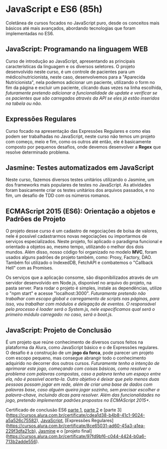 # JavaScript e ES6 (85h)

Coletânea de cursos focados no JavaScript puro, desde os conceitos mais básicos até mais avançados, abordando tecnologias que foram implementadas no ES6.

## JavaScript: Programando na linguagem WEB

  Curso de introdução ao JavaScript, apresentando as principais características da linguagem e os diversos seletores. O projeto desenvolvido neste curso, é um controle de pacientes para um médico/nutricionista, neste caso, desenvolvemos para a "Aparecida Nutricionista",  nela podemos adicionar um paciente, utilizando o form no fim da página e excluir um paciente, clicando duas vezes na linha escolhida, *futuramente pretendo adicionar a funcionalidade de update e verificar se os pacientes que são carregados através da API se eles já estão inseridos na tabela ou não.*

## Expressões Regulares

  Curso focado na apresentação das Expressões Regulares e como elas podem ser trabalhadas no JavaScript, neste curso não temos um projeto com começo, meio e fim, como os outros até então, ele é basicamente composto por pequenos desafios, onde devemos desenvolver a **Regex** que resolve determinado problema.

## Jasmine: Testes automatizados em JavaScript

  Neste curso, fazemos diversos testes unitários utilizando o Jasmine, um dos frameworks mais populares de testes no JavaScript. As atividades foram basicamente criar os testes unitários dos arquivos passados, e no fim, um desafio de TDD com os números romanos.

## ECMAScript 2015 (ES6): Orientação a objetos e Padrões de Projeto

  O projeto desse curso é um cadastro de negociações de bolsa de valores, nele é possível cadastrarmos novas negociações ou importarmos de serviços especializados. Neste projeto, foi aplicado o paradigma funcional e orientado a objetos ao, mesmo tempo, utilizando o melhor dos dois mundos. Além disso, nosso código foi organizado no modelo **MVC**, foram usados alguns padrões de projeto também, como: Proxy, Factory, DAO. Também foi utilizado o IndexedDB, FetchAPI e combatemos o "Callback Hell" com as Promises.

  Os serviços que a aplicação consome, são disponibilizados através de um servidor desenvolvido em Node.js, disponível no arquivo do projeto, na pasta server. Para rodar o projeto é simples, instale as dependências, utilize o "npm start" e acesse "localhost:3000". *Futuramente pretendo não trabalhar com escopo global e carregamento de scripts nas páginas, para isso, vou trabalhar com módulos e delegação de eventos. O responsável pelo processo é loader será o System.js, nele especificamos qual será o primeiro módulo carregado: no caso, será o boot.js.*

## JavaScript: Projeto de Conclusão

  É um projeto que reúne conhecimento de diversos cursos feitos na plataforma da Alura, como JavaScript básico e o de Expressões regulares. O desafio é a construção de um **jogo da forca**, pode parecer um projeto com escopo pequeno, mas consegue abrangir todo o conhecimento adquirido no decorrer dos outros cursos. *Futuramente tenho a intenção de aprimorar este jogo, começando com coisas básicas, como resolver o problema com palavras compostas, caso a palavra tenha um espaço entre ela, não é possível acerta-la. Outro objetivo é deixar que pelo menos duas pessoas possam jogar em rede, além de criar uma base de dados com palavras base, caso alguém queira jogar sozinho, sem precisar escolher a palavra-chave, incluindo dicas para resolver. Além das funcionalidades no jogo, pretendo implementar padrões propostos no ECMAScript 2015+.*

Certificado de conclusão ES6 [parte 1](https://cursos.alura.com.br/certificate/c822be9a-2cbb-4c13-a50a-4b31a399dce0), [parte 2](https://cursos.alura.com.br/certificate/24b2fc6d-743f-4c38-9d30-b86e903f1b14) e [parte 3] (https://cursos.alura.com.br/certificate/cdea1d38-b4b8-41c1-9024-a5a526c75582), [JavaScript](https://cursos.alura.com.br/certificate/af888201-c0ea-46f6-99bf-3ff25cd1db27), [Expressões Regulares] (https://cursos.alura.com.br/certificate/8ce65031-ad60-45a3-a1ea-229f3dfa21cb),  [Jasmine](https://cursos.alura.com.br/certificate/7bfde5f1-3602-4f71-8c7e-de4bcf71d78b) e o [projeto final] (https://cursos.alura.com.br/certificate/97fd9bf6-c044-4424-b0a6-713b2adde556).
